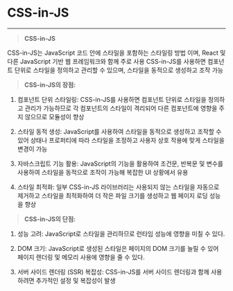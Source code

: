 # CSS-in-JS

<hr/>

> **CSS-in-JS**

CSS-in-JS는 JavaScript 코드 안에 스타일을 포함하는 스타일링 방법 이며, React 및 다른 JavaScript 기반 웹 프레임워크와 함께 주로 사용
CSS-in-JS를 사용하면 컴포넌트 단위로 스타일을 정의하고 관리할 수 있으며, 스타일을 동적으로 생성하고 조작 가능

> **CSS-in-JS의 장점:**

1. 컴포넌트 단위 스타일링: CSS-in-JS를 사용하면 컴포넌트 단위로 스타일을 정의하고 관리가 가능하므로 각 컴포넌트의 스타일이 격리되어 다른 컴포넌트에 영향을 주지 않으므로 모듈성이 향상

2. 스타일 동적 생성: JavaScript를 사용하여 스타일을 동적으로 생성하고 조작할 수 있어 상태나 프로퍼티에 따라 스타일을 조정하고 사용자 상호 작용에 맞게 스타일을 변경이 가능

3. 자바스크립트 기능 활용: JavaScript의 기능을 활용하여 조건문, 반복문 및 변수를 사용하여 스타일을 동적으로 조작이 가능해 복잡한 UI 상황에서 유용

4. 스타일 최적화: 일부 CSS-in-JS 라이브러리는 사용되지 않는 스타일을 자동으로 제거하고 스타일을 최적화하여 더 작은 파일 크기를 생성하고 웹 페이지 로딩 성능을 향상

> **CSS-in-JS의 단점:**

1. 성능 고려: JavaScript로 스타일을 관리하므로 런타임 성능에 영향을 미칠 수 있다.

2. DOM 크기: JavaScript로 생성된 스타일은 페이지의 DOM 크기를 늘릴 수 있어 페이지 렌더링 및 메모리 사용에 영향을 줄 수 있다.

3. 서버 사이드 렌더링 (SSR) 복잡성: CSS-in-JS를 서버 사이드 렌더링과 함께 사용하려면 추가적인 설정 및 복잡성이 발생
